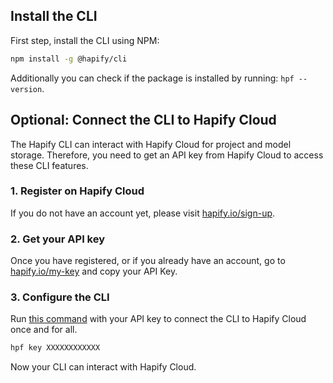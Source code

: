 ## Install the CLI

First step, install the CLI using NPM:

```bash
npm install -g @hapify/cli
```

Additionally you can check if the package is installed by running: `hpf --version`.

## **Optional**: Connect the CLI to Hapify Cloud

The Hapify CLI can interact with Hapify Cloud for project and model storage.
Therefore, you need to get an API key from Hapify Cloud to access these CLI features.

### 1. Register on Hapify Cloud

If you do not have an account yet, please visit [hapify.io/sign-up](https://www.hapify.io/sign-up).

### 2. Get your API key

Once you have registered, or if you already have an account, go to [hapify.io/my-key](https://www.hapify.io/my-key) and copy your API Key.

### 3. Configure the CLI

Run [this command](../../reference/cli/#set-global-api-key) with your API key to connect the CLI to Hapify Cloud once and for all.

```bash
hpf key XXXXXXXXXXXX
```

Now your CLI can interact with Hapify Cloud.
